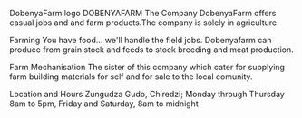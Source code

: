 >
DobenyaFarm logo
DOBENYAFARM
The Company
DobenyaFarm offers casual jobs and and farm products.The company is solely in agriculture

Farming
You have food... we'll handle the field jobs. Dobenyafarm can produce from grain stock and feeds to stock breeding and meat production.

Farm Mechanisation
The sister of this company which cater for supplying farm building materials for self and for sale to the local comunity.

Location and Hours
Zungudza Gudo, Chiredzi;
Monday through Thursday 8am to 5pm,
Friday and Saturday, 8am to midnight
